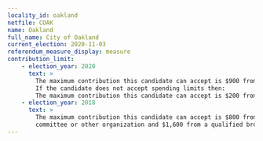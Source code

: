 ```yaml
---
locality_id: oakland
netfile: COAK
name: Oakland
full_name: City of Oakland
current_election: 2020-11-03
referendum_measure_display: measure
contribution_limit:
    - election_year: 2020
      text: >
        The maximum contribution this candidate can accept is $900 from any individual, business entity, committee or other organization and $1,700 from a qualified broad-based committee.
        If the candidate does not accept spending limits then:
        The maximum contribution this candidate can accept is $200 from any individual, business entity, committee or other organization and $400 from a qualified broad-based committee.
    - election_year: 2018
      text: >
        The maximum contribution this candidate can accept is $800 from any individual, business entity,
        committee or other organization and $1,600 from a qualified broad-based committee.
---
```

